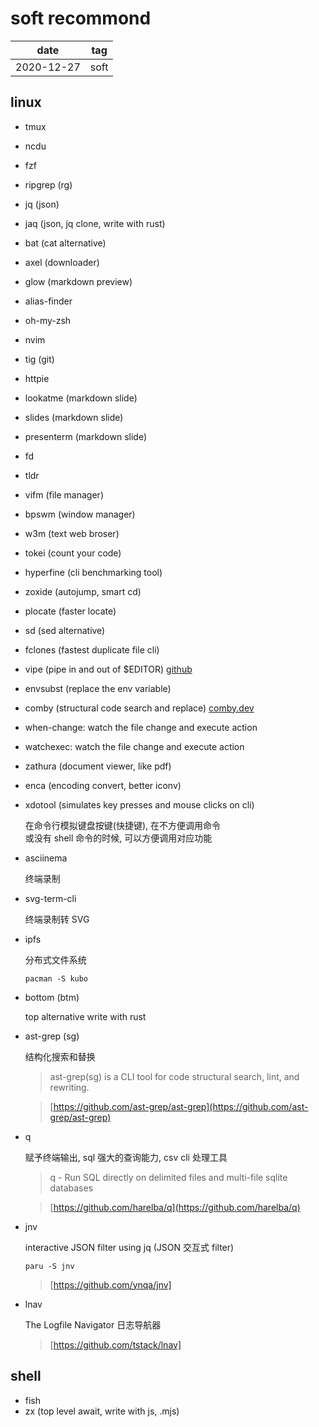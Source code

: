 # soft recommond

| date       | tag  |
| ---------- | ---- |
| 2020-12-27 | soft |

## linux

- tmux
- ncdu
- fzf
- ripgrep (rg)
- jq (json)
- jaq (json, jq clone, write with rust)
- bat (cat alternative)
- axel (downloader)
- glow (markdown preview)
- alias-finder
- oh-my-zsh
- nvim
- tig (git)
- httpie
- lookatme (markdown slide)
- slides (markdown slide)
- presenterm (markdown slide)
- fd
- tldr
- vifm (file manager)
- bpswm (window manager)
- w3m (text web broser)
- tokei (count your code)
- hyperfine (cli benchmarking tool)
- zoxide (autojump, smart cd)
- plocate (faster locate)
- sd (sed alternative)
- fclones (fastest duplicate file cli)

- vipe (pipe in and out of $EDITOR) [github](https://github.com/juliangruber/vipe)
- envsubst (replace the env variable)

- comby (structural code search and replace) [comby.dev](https://comby.dev)

- when-change: watch the file change and execute action

- watchexec: watch the file change and execute action

- zathura (document viewer, like pdf)

- enca (encoding convert, better iconv)

- xdotool (simulates key presses and mouse clicks on cli)

  在命令行模拟键盘按键(快捷键), 在不方便调用命令  
  或没有 shell 命令的时候, 可以方便调用对应功能

- asciinema

  终端录制

- svg-term-cli

  终端录制转 SVG

- ipfs

  分布式文件系统

  `pacman -S kubo`

- bottom (btm)

  top alternative write with rust

- ast-grep (sg)

  结构化搜索和替换

  > ast-grep(sg) is a CLI tool for code structural search, lint, and rewriting.

  > [https://github.com/ast-grep/ast-grep](https://github.com/ast-grep/ast-grep)

- q

  赋予终端输出, sql 强大的查询能力, csv cli 处理工具

  > q - Run SQL directly on delimited files and multi-file sqlite databases

  > [https://github.com/harelba/q](https://github.com/harelba/q)

- jnv

  interactive JSON filter using jq (JSON 交互式 filter)

  `paru -S jnv`

  > [https://github.com/ynqa/jnv]

- lnav

  The Logfile Navigator 日志导航器

  > [https://github.com/tstack/lnav]

## shell

- fish
- zx (top level await, write with js, .mjs)
